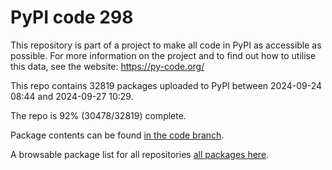 # PyPI code 298

This repository is part of a project to make all code in PyPI as accessible as possible. For more information 
on the project and to find out how to utilise this data, see the website: https://py-code.org/

This repo contains 32819 packages uploaded to PyPI between 
2024-09-24 08:44 and 2024-09-27 10:29.

The repo is 92% (30478/32819) complete.

Package contents can be found [in the code branch](https://github.com/pypi-data/pypi-mirror-298/tree/code/packages).

A browsable package list for all repositories [all packages here](https://py-code.org/repositories/pypi-mirror-298).


